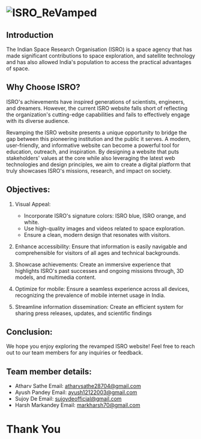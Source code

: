 # ![ISRO_ReVamped](https://asyncs-reimagine-round1.vercel.app/)

## Introduction

The Indian Space Research Organisation (ISRO) is a space agency that has made significant contributions to space exploration, and satellite technology and has also allowed India's population to access the practical advantages of space.

## Why Choose ISRO?

ISRO's achievements have inspired generations of scientists, engineers, and dreamers. However, the current ISRO website falls short of reflecting the organization's cutting-edge capabilities and fails to effectively engage with its diverse audience.

Revamping the ISRO website presents a unique opportunity to bridge the gap between this pioneering institution and the public it serves. A modern, user-friendly, and informative website can become a powerful tool for education, outreach, and inspiration. By designing a website that puts stakeholders' values at the core while also leveraging the latest web technologies and design principles, we aim to create a digital platform that truly showcases ISRO's missions, research, and impact on society.

## Objectives:

1. Visual Appeal:
   * Incorporate ISRO's signature colors: ISRO blue, ISRO orange, and white.
   * Use high-quality images and videos related to space exploration.
   * Ensure a clean, modern design that resonates with visitors.

2. Enhance accessibility: Ensure that information is easily navigable and comprehensible for visitors of all ages and technical backgrounds.

3. Showcase achievements: Create an immersive experience that highlights ISRO's past successes and ongoing missions through, 3D models, and multimedia content.

4. Optimize for mobile: Ensure a seamless experience across all devices, recognizing the prevalence of mobile internet usage in India.

5. Streamline information dissemination: Create an efficient system for sharing press releases, updates, and scientific findings

## Conclusion:

We hope you enjoy exploring the revamped ISRO website! Feel free to reach out to our team members for any inquiries or feedback.

## Team member details:

* Atharv Sathe    Email: atharvsathe28704@gmail.com
* Ayush Pandey    Email: ayush12122003@gmail.com
* Sujoy De        Email: sujoydeofficial@gmail.com
* Harsh Markandey Email: markharsh70@gmail.com

# Thank You

